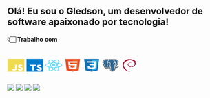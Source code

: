 ## Olá! Eu sou o Gledson, um desenvolvedor de software apaixonado por tecnologia!

#### 👇🏻 Trabalho com
<div style="display: inline_block"><br>
  <img align="center" alt="javascript" height="30" width="40" src="https://raw.githubusercontent.com/devicons/devicon/master/icons/javascript/javascript-plain.svg" />
  <img align="center" alt="typescript" height="30" width="40" src="https://raw.githubusercontent.com/devicons/devicon/master/icons/typescript/typescript-plain.svg" />
  <img align="center" alt="ReactJS" height="30" width="40" src="https://raw.githubusercontent.com/devicons/devicon/master/icons/react/react-original.svg" />
  <img align="center" alt="HTML" height="30" width="40" src="https://raw.githubusercontent.com/devicons/devicon/master/icons/html5/html5-original.svg" />
  <img align="center" alt="CSS" height="30" width="40" src="https://raw.githubusercontent.com/devicons/devicon/master/icons/css3/css3-original.svg" />
  <img align="center" alt="postgresql" height="30" width="40" src="https://raw.githubusercontent.com/devicons/devicon/master/icons/postgresql/postgresql-original.svg" />
  <img align="center" alt="debian" height="30" width="40" src="https://github.com/devicons/devicon/blob/master/icons/debian/debian-original.svg" />
</div>
 
##
<div> 
 <a href="https://www.linkedin.com/in/gledsonlp" target="_blank"><img src="https://img.shields.io/badge/-LinkedIn-%230077B5?style=for-the-badge&logo=linkedin&logoColor=white" /></a> 
 <a href="https://www.youtube.com/@gledsonlp-dev" target="_blank"><img src="https://img.shields.io/badge/YouTube-FF0000?style=for-the-badge&logo=youtube&logoColor=white" /></a>
 <a href="https://discord.gg/AxZ2hhzq" target="_blank"><img src="https://img.shields.io/badge/Discord-7289DA?style=for-the-badge&logo=discord&logoColor=white" /></a> 
 <a href="https://twitter.com/gledsonlp" target="_blank"><img src="https://img.shields.io/badge/Twitter-1DA1F2?style=for-the-badge&logo=twitter&logoColor=white" /></a>
</div>
